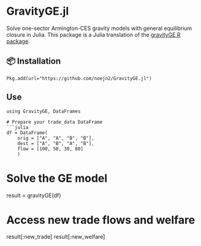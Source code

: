 # GravityGE.jl

Solve one-sector Armington-CES gravity models with general equilibrium closure in Julia.
This package is a Julia translation of the [gravityGE R package](https://cran.r-project.org/package=gravityGE).

## 📦 Installation

```
Pkg.add(url="https://github.com/noejn2/GravityGE.jl")
```

## Use

```
using GravityGE, DataFrames

# Prepare your trade_data DataFrame
```julia
df = DataFrame(
    orig = ["A", "A", "B", "B"],
    dest = ["A", "B", "A", "B"],
    flow = [100, 50, 30, 80]
    )
```

# Solve the GE model
result = gravityGE(df)

# Access new trade flows and welfare
result[:new_trade]
result[:new_welfare]
```


